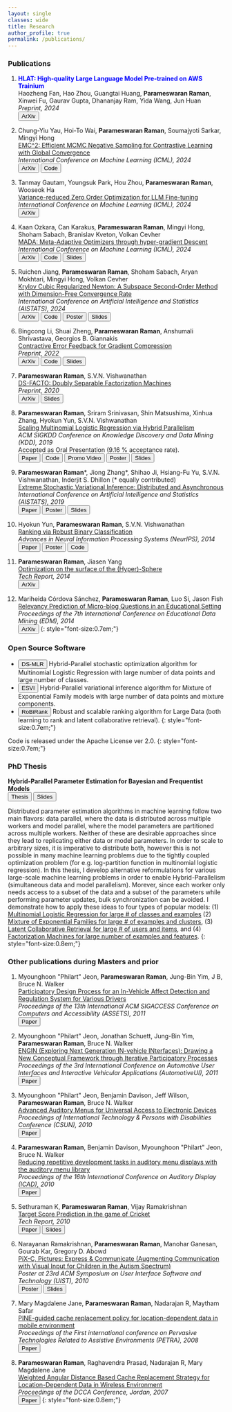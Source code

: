 ```yaml
---
layout: single 
classes: wide
title: Research
author_profile: true
permalink: /publications/
---
```


### Publications
1. <span style="color:blue;font-size=0.75em;"><b>HLAT: High-quality Large Language Model Pre-trained on AWS Trainium</b></span>  
Haozheng Fan, Hao Zhou, Guangtai Huang, **Parameswaran Raman**, Xinwei Fu, Gaurav Gupta, Dhananjay Ram, Yida Wang, Jun Huan  
*Preprint, 2024*  
[<button type="button" class="btn btn-info">ArXiv</button>](https://arxiv.org/abs/2404.10630)

1. Chung-Yiu Yau, Hoi-To Wai, **Parameswaran Raman**, Soumajyoti Sarkar, Mingyi Hong  
[EMC^2: Efficient MCMC Negative Sampling for Contrastive Learning with Global Convergence]()  
*International Conference on Machine Learning (ICML), 2024*  
[<button type="button" class="btn btn-info">ArXiv</button>](https://arxiv.org/abs/2404.10575)
[<button type="button" class="btn btn-info">Code</button>](https://github.com/amazon-science/contrastive_emc2)

1. Tanmay Gautam, Youngsuk Park, Hou Zhou, **Parameswaran Raman**, Wooseok Ha  
[Variance-reduced Zero Order Optimization for LLM Fine-tuning]()  
*International Conference on Machine Learning (ICML), 2024*  
[<button type="button" class="btn btn-info">ArXiv</button>](https://arxiv.org/abs/2404.08080)

1. Kaan Ozkara, Can Karakus, **Parameswaran Raman**, Mingyi Hong, Shoham Sabach, Branislav Kveton, Volkan Cevher  
[MADA: Meta-Adaptive Optimizers through hyper-gradient Descent]()  
*International Conference on Machine Learning (ICML), 2024*  
[<button type="button" class="btn btn-info">ArXiv</button>](https://arxiv.org/abs/2401.08893)
[<button type="button" class="btn btn-info">Code</button>](https://github.com/amazon-science/mada_optimizer_search)
[<button type="button" class="btn btn-info">Slides</button>](/files/MADA_final_presentation.pdf)

1. Ruichen Jiang, **Parameswaran Raman**, Shoham Sabach, Aryan Mokhtari, Mingyi Hong, Volkan Cevher  
[Krylov Cubic Regularized Newton: A Subspace Second-Order Method with Dimension-Free Convergence Rate]()  
*International Conference on Artificial Intelligence and Statistics (AISTATS), 2024*  
[<button type="button" class="btn btn-info">ArXiv</button>](https://arxiv.org/abs/2401.03058)
[<button type="button" class="btn btn-info">Code</button>](https://github.com/amazon-science/krylov-cubic-regularized-newton)
[<button type="button" class="btn btn-info">Poster</button>](/files/Krylov_CRN_poster_AISTATS_2024.pdf)
[<button type="button" class="btn btn-info">Slides</button>](/files/Slides_Krylov_CRN.pdf)

1. Bingcong Li, Shuai Zheng, **Parameswaran Raman**, Anshumali Shrivastava, Georgios B. Giannakis   
[Contractive Error Feedback for Gradient Compression]()  
*Preprint, 2022*  
[<button type="button" class="btn btn-info">ArXiv</button>](https://arxiv.org/abs/2312.08538)
[<button type="button" class="btn btn-info">Code</button>](https://github.com/BingcongLi/ConEF)
[<button type="button" class="btn btn-info">Slides</button>](/files/ConEF_final_presentation.pdf)

1. **Parameswaran Raman**, S.V.N. Vishwanathan   
[DS-FACTO: Doubly Separable Factorization Machines]()  
*Preprint, 2020*  
[<button type="button" class="btn btn-info">ArXiv</button>](https://arxiv.org/abs/2004.13940)
[<button type="button" class="btn btn-info">Slides</button>](/files/dsfacto_slides.pdf)

1. **Parameswaran Raman**, Sriram Srinivasan, Shin Matsushima, Xinhua Zhang, Hyokun Yun, S.V.N. Vishwanathan    
[Scaling Multinomial Logistic Regression via Hybrid Parallelism]()  
*ACM SIGKDD Conference on Knowledge Discovery and Data Mining (KDD), 2019*  
Accepted as Oral Presentation (9.16 % acceptance rate).   
[<button type="button" class="btn btn-info">Paper</button>](/files/mlr-kdd19.pdf)
[<button type="button" class="btn btn-info">Code</button>](https://bitbucket.org/params/dsmlr)
[<button type="button" class="btn btn-info">Promo Video</button>](https://www.youtube.com/watch?v=1YdTSldKVno)
[<button type="button" class="btn btn-info">Poster</button>](/files/dsmlr_KDD19_poster.pdf)
[<button type="button" class="btn btn-info">Slides</button>](/files/dsmlr_KDD19_slides_short.pdf)

1. **Parameswaran Raman***, Jiong Zhang*, Shihao Ji, Hsiang-Fu Yu, S.V.N. Vishwanathan, Inderjit S. Dhillon (* equally contributed)   
[Extreme Stochastic Variational Inference: Distributed and Asynchronous]()  
*International Conference on Artificial Intelligence and Statistics (AISTATS), 2019*    
[<button type="button" class="btn btn-info">Paper</button>](/files/esvi-aistats19.pdf)
[<button type="button" class="btn btn-info">Poster</button>](/files/esvi-poster.pdf)
[<button type="button" class="btn btn-info">Slides</button>](/files/esvi-talk-labmeeting.pdf)

1. Hyokun Yun, **Parameswaran Raman**, S.V.N. Vishwanathan   
[Ranking via Robust Binary Classification]()  
*Advances in Neural Information Processing Systems (NeurIPS), 2014*  
[<button type="button" class="btn btn-info">Paper</button>](https://proceedings.neurips.cc/paper_files/paper/2014/file/3d779cae2d46cf6a8a99a35ba4167977-Paper.pdf)
[<button type="button" class="btn btn-info">Poster</button>](/files/RoBiRank_Poster.pdf)
[<button type="button" class="btn btn-info">Code</button>](https://bitbucket.org/d_ijk_stra/robirank)

1. **Parameswaran Raman**, Jiasen Yang   
[Optimization on the surface of the (Hyper)-Sphere]()  
*Tech Report, 2014*  
[<button type="button" class="btn btn-info">ArXiv</button>](https://arxiv.org/abs/1909.06463)

1. Mariheida Córdova Sánchez, **Parameswaran Raman**, Luo Si, Jason Fish   
[Relevancy Prediction of Micro-blog Questions in an Educational Setting]()  
*Proceedings of the 7th International Conference on Educational Data Mining (EDM), 2014*  
[<button type="button" class="btn btn-info">ArXiv</button>](/files/Poster_EDM_2014.pdf)
{: style="font-size:0.7em;"}

### Open Source Software
* [<button type="button" class="btn btn-info">DS-MLR</button>](https://bitbucket.org/params/dsmlr) 
Hybrid-Parallel stochastic optimization algorithm for Multinomial Logistic Regression with large number of data points and large number of classes.
* [<button type="button" class="btn btn-info">ESVI</button>](https://bitbucket.org/params/dmixmodels) 
Hybrid-Parallel variational inference algorithm for Mixture of Exponential Family models with large number of data points and mixture components.
* [<button type="button" class="btn btn-info">RoBiRank</button>](https://bitbucket.org/d_ijk_stra/robirank) 
Robust and scalable ranking algorithm for Large Data (both learning to rank and latent collaborative retrieval).
{: style="font-size:0.7em;"}

Code is released under the Apache License ver 2.0.
{: style="font-size:0.7em;"}

### PhD Thesis 
**Hybrid-Parallel Parameter Estimation for Bayesian and Frequentist Models**  
[<button type="button" class="btn btn-info">Thesis</button>](/files/params_phd_thesis.pdf)
[<button type="button" class="btn btn-info">Slides</button>](/files/phd_defense_slides.pdf)

<!--Distributed parameter estimation algorithms in machine learning follow two main flavors: data parallel, where the data is distributed across multiple workers and model parallel, where the model parameters are partitioned across multiple workers. The main limitation of the first approach is that the model parameters need to be replicated on every machine. This is problematic when the number of parameters is very large, and hence cannot fit in a single machine. The drawback of the latter approach is that the data needs to be replicated on each machine. In this thesis, I propose Hybrid-Parallelism, an approach that allows us to partition both, the data as well as the model parameters
simultaneously. As a result, each worker only needs access to a subset of the data and a subset of the parameters while performing parameter updates. I also develop novel reformulations for various large-scale problems which allow us to achieve such Hybrid-Parallelism. My work broadly covers four types of opular models: (1) Multinomial Logistic Regression (2) Mixture of Exponential Families, (3) Latent Collaborative Retrieval, and (4) Factorization Machines. In all cases, I show how to exploit the access pattern of parameter updates to derive Hybrid-Parallel asynchronous algorithms.-->

Distributed parameter estimation algorithms in machine learning follow two main flavors: data parallel, where the data is distributed across multiple workers and model parallel, where the model parameters are partitioned across multiple workers. Neither of these are desirable approaches since they lead to replicating either data or model parameters. In order to scale to arbitrary sizes, it is imperative to distribute both, however this is not possible in many machine learning problems due to the tightly coupled optimization problem (for e.g. log-partition function in multinomial logistic regression). In this thesis, I develop alternative reformulations for various large-scale machine learning problems in order to enable Hybrid-Parallelism (simultaneous data and model parallelism). Morever, since each worker only needs access to a subset of the data and a subset of the parameters while performing parameter updates, bulk synchronization can be avoided. I demonstrate how to apply these ideas to four types of popular models: (1) [Multinomial Logistic Regression for large # of classes and examples](/files/dsmlr_KDD19_poster.pdf) (2) [Mixture of Exponential Families for large # of examples and clusters](/files/esvi-poster.pdf), (3) [Latent Collaborative Retrieval for large # of users and items](/files/RoBiRank_Poster.pdf), and (4) [Factorization Machines for large number of examples and features](https://arxiv.org/abs/2004.13940).
{: style="font-size:0.8em;"}

### Other publications during Masters and prior
1. Myounghoon "Philart" Jeon, **Parameswaran Raman**, Jung-Bin Yim, J B, Bruce N. Walker  
[Participatory Design Process for an In-Vehicle Affect Detection and Regulation System for Various Drivers]()  
*Proceedings of the 13th International ACM SIGACCESS Conference on Computers and Accessibility (ASSETS), 2011*  
[<button type="button" class="btn btn-info">Paper</button>](/files/assets11_jeon.pdf)

1. Myounghoon "Philart" Jeon, Jonathan Schuett, Jung-Bin Yim, **Parameswaran Raman**, Bruce N. Walker  
[ENGIN (Exploring Next Generation IN-vehicle INterfaces): Drawing a New Conceptual Framework through Iterative Participatory Processes]()  
*Proceedings of the 3rd International Conference on Automotive User Interfaces and Interactive Vehicular Applications (AutomotiveUI), 2011*  
[<button type="button" class="btn btn-info">Paper</button>](/files/ENGIN_AutomotiveUI2011_Philart.pdf)

1. Myounghoon "Philart" Jeon, Benjamin Davison, Jeff Wilson, **Parameswaran Raman**, Bruce N. Walker   
[Advanced Auditory Menus for Universal Access to Electronic Devices]()  
*Proceedings of International Technology & Persons with Disabilities Conference (CSUN), 2010*  
[<button type="button" class="btn btn-info">Paper</button>](/files/CSUN2010_ExtendedAbstract_091102-BNW.pdf)

1. **Parameswaran Raman**, Benjamin Davison, Myounghoon "Philart" Jeon, Bruce N. Walker   
[Reducing repetitive development tasks in auditory menu displays with the auditory menu library]()  
*Proceedings of the 16th International Conference on Auditory Display (ICAD), 2010*  
[<button type="button" class="btn btn-info">Paper</button>](/files/AML_ICAD_2010.pdf)

1. Sethuraman K, **Parameswaran Raman**, Vijay Ramakrishnan   
[Target Score Prediction in the game of Cricket]()  
*Tech Report, 2010*  
[<button type="button" class="btn btn-info">Paper</button>](/files/ML_Project_CS7641_report.pdf)
[<button type="button" class="btn btn-info">Slides</button>](/files/ML_Project_CS7641_slides.pdf)

1. Narayanan Ramakrishnan, **Parameswaran Raman**, Manohar Ganesan, Gourab Kar, Gregory D. Abowd   
[PiX-C, Pictures: Express & Communicate (Augmenting Communication with Visual Input for Children in the Autism Spectrum)]()  
*Poster at 23rd ACM Symposium on User Interface Software and Technology (UIST), 2010*  
[<button type="button" class="btn btn-info">Poster</button>](/files/PiX-C_Poster.pdf)
[<button type="button" class="btn btn-info">Slides</button>](/files/NLP_TermProject.pdf)

1. Mary Magdalene Jane, **Parameswaran Raman**, Nadarajan R, Maytham Safar   
[PINE-guided cache replacement policy for location-dependent data in mobile environment]()  
*Proceedings of the First international conference on Pervasive Technologies Related to Assistive Environments (PETRA), 2008*  
[<button type="button" class="btn btn-info">Paper</button>](/files/PINE.pdf)

1. **Parameswaran Raman**, Raghavendra Prasad, Nadarajan R, Mary Magdalene Jane   
[Weighted Angular Distance Based Cache Replacement Strategy for Location-Dependent Data in Wireless Environment]()  
*Proceedings of the DCCA Conference, Jordan, 2007*  
[<button type="button" class="btn btn-info">Paper</button>](/files/WIDAAP_cameraready_Jordan.pdf)
{: style="font-size:0.8em;"}
